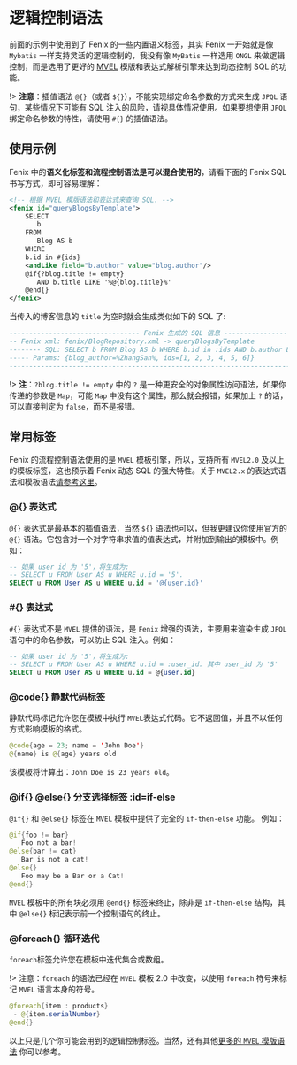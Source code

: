 # 逻辑控制语法

前面的示例中使用到了 Fenix 的一些内置语义标签，其实 Fenix 一开始就是像 `Mybatis` 一样支持灵活的逻辑控制的，我没有像 `MyBatis` 一样选用 `ONGL` 来做逻辑控制，而是选用了更好的 [MVEL](http://mvel.documentnode.com/) 模版和表达式解析引擎来达到动态控制 SQL 的功能。

!> **注意**：插值语法 `@{}`（或者 `${}`），不能实现绑定命名参数的方式来生成 `JPQL` 语句，某些情况下可能有 SQL 注入的风险，请视具体情况使用。如果要想使用 `JPQL` 绑定命名参数的特性，请使用 `#{}` 的插值语法。

## 使用示例

Fenix 中的**语义化标签和流程控制语法是可以混合使用的**，请看下面的 Fenix SQL 书写方式，即可容易理解：

```xml
<!-- 根据 MVEL 模版语法和表达式来查询 SQL. -->
<fenix id="queryBlogsByTemplate">
    SELECT
       b
    FROM
       Blog AS b
    WHERE
    b.id in #{ids}
    <andLike field="b.author" value="blog.author"/>
    @if{?blog.title != empty}
       AND b.title LIKE '%@{blog.title}%'
    @end{}
</fenix>
```

当传入的博客信息的 `title` 为空时就会生成类似如下的 SQL 了:

```sql
--------------------------------- Fenix 生成的 SQL 信息 ----------------------------------
-- Fenix xml: fenix/BlogRepository.xml -> queryBlogsByTemplate
-------- SQL: SELECT b FROM Blog AS b WHERE b.id in :ids AND b.author LIKE :blog_author
----- Params: {blog_author=%ZhangSan%, ids=[1, 2, 3, 4, 5, 6]}
-----------------------------------------------------------------------------------------
```

!> **注**：`?blog.title != empty` 中的 `?` 是一种更安全的对象属性访问语法，如果你传递的参数是 `Map`，可能 `Map` 中没有这个属性，那么就会报错，如果加上 `?` 的话，可以直接判定为 `false`，而不是报错。

## 常用标签

Fenix 的流程控制语法使用的是 `MVEL` 模板引擎，所以，支持所有 `MVEL2.0` 及以上的模板标签，这也预示着 Fenix 动态 SQL 的强大特性。关于 `MVEL2.x` 的表达式语法和模板语法[请参考这里](http://mvel.documentnode.com/)。

### @{} 表达式

`@{}` 表达式是最基本的插值语法，当然 `${}` 语法也可以，但我更建议你使用官方的 `@{}` 语法。它包含对一个对字符串求值的值表达式，并附加到输出的模板中。例如：

```sql
-- 如果 user id 为 '5'，将生成为:
-- SELECT u FROM User AS u WHERE u.id = '5'.
SELECT u FROM User AS u WHERE u.id = '@{user.id}'
```

### #{} 表达式

`#{}` 表达式不是 `MVEL` 提供的语法，是 `Fenix` 增强的语法，主要用来渲染生成 `JPQL` 语句中的命名参数，可以防止 SQL 注入。例如：

```sql
-- 如果 user id 为 '5'，将生成为: 
-- SELECT u FROM User AS u WHERE u.id = :user_id. 其中 user_id 为 '5'
SELECT u FROM User AS u WHERE u.id = @{user.id}
```

### @code{} 静默代码标签

静默代码标记允许您在模板中执行 `MVEL`表达式代码。它不返回值，并且不以任何方式影响模板的格式。

```java
@code{age = 23; name = 'John Doe'}
@{name} is @{age} years old
```

该模板将计算出：`John Doe is 23 years old`。

### @if{} @else{} 分支选择标签 :id=if-else

`@if{}` 和 `@else{}` 标签在 `MVEL` 模板中提供了完全的 `if-then-else` 功能。 例如：

```java
@if{foo != bar}
   Foo not a bar!
@else{bar != cat}
   Bar is not a cat!
@else{}
   Foo may be a Bar or a Cat!
@end{}
```

`MVEL` 模板中的所有块必须用 `@end{}` 标签来终止，除非是 `if-then-else` 结构，其中 `@else{}` 标记表示前一个控制语句的终止。

### @foreach{} 循环迭代

`foreach`标签允许您在模板中迭代集合或数组。

!> 注意：`foreach` 的语法已经在 `MVEL` 模板 2.0 中改变，以使用 `foreach` 符号来标记 `MVEL` 语言本身的符号。

```java
@foreach{item : products}
 - @{item.serialNumber}
@end{}
```

以上只是几个你可能会用到的逻辑控制标签。当然，还有其他[更多的 `MVEL` 模版语法](http://mvel.documentnode.com/#mvel-2.0-templating-guide) 你可以参考。
